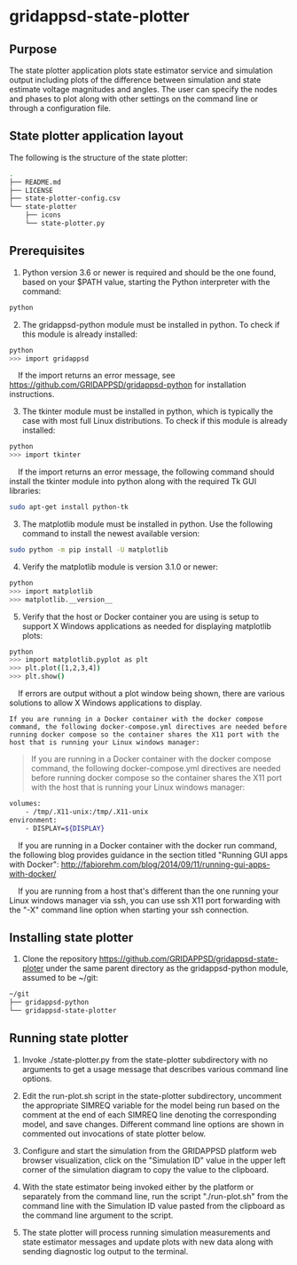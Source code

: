 # gridappsd-state-plotter

## Purpose

The state plotter application plots state estimator service and simulation output including plots of the difference between simulation and state estimate voltage magnitudes and angles.  The user can specify the nodes and phases to plot along with other settings on the command line or through a configuration file.


## State plotter application layout

The following is the structure of the state plotter:

```` bash
.
├── README.md
├── LICENSE
├── state-plotter-config.csv
└── state-plotter
    ├── icons
    └── state-plotter.py
````


## Prerequisites

1. Python version 3.6 or newer is required and should be the one found, based on your $PATH value, starting the Python interpreter with the command:

```` bash
python
````

2. The gridappsd-python module must be installed in python.  To check if this module is already installed:

```` bash
python
>>> import gridappsd
````

&nbsp;&nbsp;&nbsp;&nbsp;If the import returns an error message, see <https://github.com/GRIDAPPSD/gridappsd-python> for installation instructions.

3. The tkinter module must be installed in python, which is typically the case with most full Linux distributions.  To check if this module is already installed:

```` bash
python
>>> import tkinter
````

&nbsp;&nbsp;&nbsp;&nbsp;If the import returns an error message, the following command should install the tkinter module into python along with the required Tk GUI libraries:

```` bash
sudo apt-get install python-tk
````

3. The matplotlib module must be installed in python.  Use the following command to install the newest available version:

```` bash
sudo python -m pip install -U matplotlib
````

4. Verify the matplotlib module is version 3.1.0 or newer:

```` bash
python
>>> import matplotlib
>>> matplotlib.__version__
````

5. Verify that the host or Docker container you are using is setup to support X Windows applications as needed for displaying matplotlib plots:

```` bash
python
>>> import matplotlib.pyplot as plt
>>> plt.plot([1,2,3,4])
>>> plt.show()
````

&nbsp;&nbsp;&nbsp;&nbsp;If errors are output without a plot window being shown, there are various solutions to allow X Windows applications to display.

    If you are running in a Docker container with the docker compose command, the following docker-compose.yml directives are needed before running docker compose so the container shares the X11 port with the host that is running your Linux windows manager:

> If you are running in a Docker container with the docker compose command, the following docker-compose.yml directives are needed before running docker compose so the container shares the X11 port with the host that is running your Linux windows manager:

```` bash
volumes:
    - /tmp/.X11-unix:/tmp/.X11-unix
environment:
    - DISPLAY=${DISPLAY}
````

&nbsp;&nbsp;&nbsp;&nbsp;If you are running in a Docker container with the docker run command, the following blog provides guidance in the section titled "Running GUI apps with Docker": <http://fabiorehm.com/blog/2014/09/11/running-gui-apps-with-docker/>

&nbsp;&nbsp;&nbsp;&nbsp;If you are running from a host that's different than the one running your Linux windows manager via ssh, you can use ssh X11 port forwarding with the "-X" command line option when starting your ssh connection.



## Installing state plotter

1. Clone the repository <https://github.com/GRIDAPPSD/gridappsd-state-ploter> under the same parent directory as the gridappsd-python module, assumed to be ~/git:

```` bash
~/git
├── gridappsd-python
└── gridappsd-state-plotter
````


## Running state plotter

1. Invoke ./state-plotter.py from the state-plotter subdirectory with no arguments to get a usage message that describes various command line options.

2. Edit the run-plot.sh script in the state-plotter subdirectory, uncomment the appropriate SIMREQ variable for the model being run based on the comment at the end of each SIMREQ line denoting the corresponding model, and save changes. Different command line options are shown in commented out invocations of state plotter below.

3. Configure and start the simulation from the GRIDAPPSD platform web browser visualization, click on the "Simulation ID" value in the upper left corner of the simulation diagram to copy the value to the clipboard.

3. With the state estimator being invoked either by the platform or separately from the command line, run the script "./run-plot.sh" from the command line with the Simulation ID value pasted from the clipboard as the command line argument to the script.

4. The state plotter will process running simulation measurements and state estimator messages and update plots with new data along with sending diagnostic log output to the terminal.

